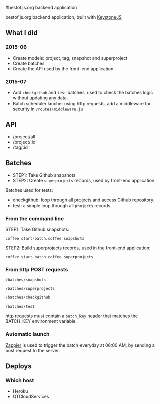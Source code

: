 #bestof.js.org backend application

bestof.js.org backend application, built with [KeystoneJS](http://keystonejs.com/)

## What I did

### 2015-06

* Create models: project, tag, snapshot and superproject
* Create batches
* Create the API used by the front-end application 

### 2015-07

* Add `checkgithub` and `test` batches, used to check the batches logic without updating any data.
* Batch scheduler laucher using http requests, add a middleware for security in `/routes/middleware.js`

## API

* /project/all
* /project/:id
* /tag/:id

## Batches

* STEP1: Take Github snapshots
* STEP2: Create `superprojects` records, used by front-end application

Batches used for tests: 

* checkgithub: loop through all projects and access Github repository.
* test: a simple loop through all `projects` records.

### From the command line

STEP1: Take Github snapshots:

`coffee start-batch.coffee snapshots`

STEP2: Build superprojects records, used in the front-end application:

`coffee start-batch.coffee superprojects`

### From http POST requests

`/batches/snapshots`

`/batches/superprojects`

`/batches/checkgithub`

`/batches/test`

http requests must contain a `batch_key` header that matches the BATCH_KEY environment variable.

### Automatic launch

[Zappier](https://zapier.com/) is used to trigger the batch everyday at 06:00 AM, by sending a post request to the server.

## Deploys

### Which host

* Heroku
* QTCloudServices
